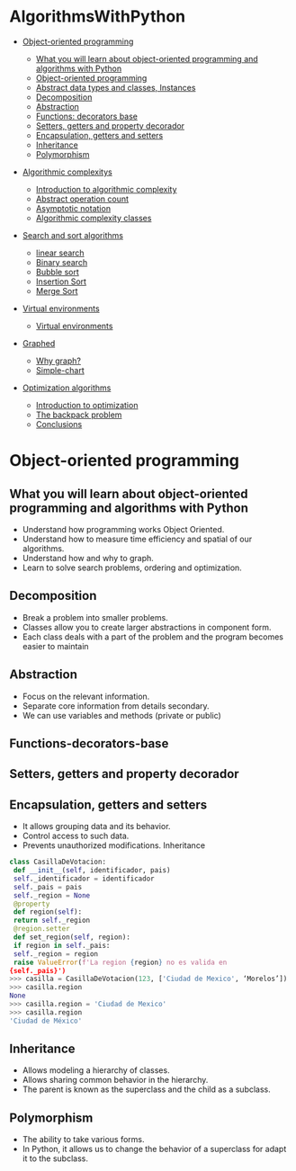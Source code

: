 # AlgorithmsWithPython


   * [Object-oriented programming
](#object-oriented-programming)
      * [What you will learn about object-oriented programming and algorithms with Python
](#what-you-will-learn-about-object-oriented-programming-and-algorithms-with-python
)
      * [Object-oriented programming
](#object-oriented-programming)
      * [Abstract data types and classes, Instances
](#abstract-data-types-and-classes-instances)
       * [Decomposition
](#decomposition)  
       * [Abstraction
](#abstraction)     
       * [Functions: decorators base
](#functions-decorators-base)  
       * [Setters, getters and property decorador 
](#setters-getters-and-property-decorador) 
       * [Encapsulation, getters and setters
](#encapsulation-getters-and-setters) 
       * [Inheritance
](#inheritance)     
       * [Polymorphism
](#polymorphism)    

   * [Algorithmic complexitys
](#algorithmic-complexity)  
      * [Introduction to algorithmic complexity](#introduction-to-algorithmic-complexity) 
      * [Abstract operation count
](#abstract-operation-count) 
      * [Asymptotic notation
](#asymptotic-notation) 
      * [Algorithmic complexity classes
](#algorithmic-complexity-classes) 


   * [Search and sort algorithms
](#search-and-sort-algorithms
)   
       * [linear search
](#linear-search)   
       * [Binary search
](#binary-search)  
       * [Bubble sort
](#bubble-sort) 
       * [Insertion Sort
](#insertion-Sort) 
       * [Merge Sort
](#merge-sort) 

   * [Virtual environments
](#virtual-environments)   
       * [Virtual environments
](#virtual-environments) 

   * [Graphed
](#graphed
)   
       * [Why graph?
](#why-graph?) 
       * [Simple-chart
](#simple-chart) 


   * [Optimization algorithms
](#optimization-algorithms
)   
       * [Introduction to optimization
](#introduction-to-optimization) 
       * [The backpack problem
](#the-backpack-problem
) 
       * [Conclusions
](#Conclusions
) 




Object-oriented programming
============

What you will learn about object-oriented programming and algorithms with Python
-----------

* Understand how programming works
Object Oriented.
* Understand how to measure time efficiency and
spatial of our algorithms.
* Understand how and why to graph.
* Learn to solve search problems,
ordering and optimization.

Decomposition
-----------

* Break a problem into smaller problems.
* Classes allow you to create larger abstractions
in component form.
* Each class deals with a part of the problem
and the program becomes easier to maintain

Abstraction
-----------
* Focus on the relevant information.
* Separate core information from details
secondary.
* We can use variables and methods (private or
public)



Functions-decorators-base
-----------

Setters, getters and property decorador
-----------

Encapsulation, getters and setters
-----------

* It allows grouping data and its behavior.
* Control access to such data.
* Prevents unauthorized modifications.
Inheritance

```python
class CasillaDeVotacion:
 def __init__(self, identificador, pais)
 self._identificador = identificador
 self._pais = pais
 self._region = None
 @property
 def region(self):
 return self._region
 @region.setter
 def set_region(self, region):
 if region in self._pais:
 self._region = region
 raise ValueError(f'La region {region} no es valida en 
{self._pais}')
>>> casilla = CasillaDeVotacion(123, ['Ciudad de Mexico', ‘Morelos’])
>>> casilla.region
None
>>> casilla.region = 'Ciudad de Mexico'
>>> casilla.region
'Ciudad de México'
```

Inheritance
-----------

* Allows modeling a hierarchy of classes.
* Allows sharing common behavior in the
hierarchy.
* The parent is known as the superclass and the child
as a subclass.

Polymorphism
-----------
* The ability to take various forms.
* In Python, it allows us to change the
behavior of a superclass for
adapt it to the subclass.
